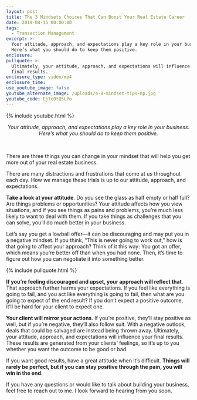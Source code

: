 ```yaml
---
layout: post
title: The 3 Mindsets Choices That Can Boost Your Real Estate Career
date: 2019-04-15 00:00:00
tags:
  - Transaction Management
excerpt: >-
  Your attitude, approach, and expectations play a key role in your business.
  Here’s what you should do to keep them positive.
enclosure:
pullquote: >-
  Ultimately, your attitude, approach, and expectations will influence your
  final results.
enclosure_type: video/mp4
enclosure_time:
use_youtube_image: false
youtube_alternate_image: /uploads/4-9-mindset-tips-np.jpg
youtube_code: Ej7c0tQ5LPo
---
```


{% include youtube.html %}

<center><em>Your attitude, approach, and expectations play a key role in your business. Here&rsquo;s what you should do to keep them positive.</em></center>

&nbsp;

There are three things you can change in your mindset that will help you get more out of your real estate business.

There are many distractions and frustrations that come at us throughout each day. How we manage these trials is up to our attitude, approach, and expectations.&nbsp;

**Take a look at your attitude**. Do you see the glass as half empty or half full? Are things problems or opportunities? Your attitude affects how you view situations, and if you see things as pains and problems, you’re much less likely to want to deal with them. If you take things as challenges that you can solve, you’ll do much better in your business.

Let’s say you get a lowball offer—it can be discouraging and may put you in a negative mindset. If you think, “This is never going to work out,” how is that going to affect your approach? Think of it this way: You got an offer, which means you’re better off than when you had none. Then, it’s time to figure out how you can negotiate it into something better.

{% include pullquote.html %}

**If you’re feeling discouraged and upset, your approach will reflect that**. That approach further harms your expectations. If you feel like everything is going to fail, and you act like everything is going to fail, then what are you going to expect of the end result? If you don’t expect a positive outcome, it’ll be hard for your client to expect one.

**Your client will mirror your actions**. If you’re positive, they’ll stay positive as well, but if you’re negative, they’ll also follow suit. With a negative outlook, deals that could be salvaged are instead being thrown away. Ultimately, your attitude, approach, and expectations will influence your final results. These results are generated from your clients’ feelings, so it’s up to you whether you want the outcome to be good or bad.

If you want good results, have a great attitude when it’s difficult. **Things will rarely be perfect, but if you can stay positive through the pain, you will win in the end**.

If you have any questions or would like to talk about building your business, feel free to reach out to me. I look forward to hearing from you soon.